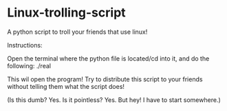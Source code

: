 # Linux-trolling-script
A python script to troll your friends that use linux! 

Instructions: 

Open the terminal where the python file is located/cd into it, and do the following:
./real

This wil open the program! Try to distribute this script to your friends without telling them what the script does!

(Is this dumb? Yes. Is it pointless? Yes. But hey! I have to start somewhere.)
